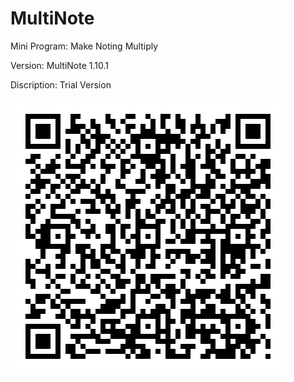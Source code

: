 # MultiNote
Mini Program: Make Noting Multiply

Version: MultiNote 1.10.1

Discription: Trial Version

![](https://github.com/iClassic-Live/MultiNote/blob/master/images/MultiNote%201.10.1.jpg?raw=true)
